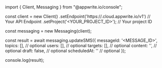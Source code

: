 import { Client, Messaging } from "@appwrite.io/console";

const client = new Client()
    .setEndpoint('https://<REGION>.cloud.appwrite.io/v1') // Your API Endpoint
    .setProject('<YOUR_PROJECT_ID>'); // Your project ID

const messaging = new Messaging(client);

const result = await messaging.updateSMS({
    messageId: '<MESSAGE_ID>',
    topics: [], // optional
    users: [], // optional
    targets: [], // optional
    content: '<CONTENT>', // optional
    draft: false, // optional
    scheduledAt: '' // optional
});

console.log(result);

